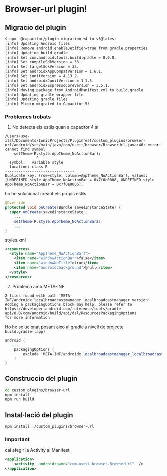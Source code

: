 # Browser-url plugin!
## Migracio del plugin

```bash
$ npx  @capacitor/plugin-migration-v4-to-v5@latest
[info] Updating Android files
[info] Remove android.enableJetifier=true from gradle.properties
[info] Updating build.gradle
[info] Set com.android.tools.build:gradle = 8.0.0.
[info] Set compileSdkVersion = 33.
[info] Set targetSdkVersion = 33.
[info] Set androidxAppCompatVersion = 1.6.1.
[info] Set junitVersion = 4.13.2.
[info] Set androidxJunitVersion = 1.1.5.
[info] Set androidxEspressoCoreVersion = 3.5.1.
[info] Moving package from AndroidManifest.xml to build.gradle
[info] Updating gradle wrapper file
[info] Updating gradle files
[info] Plugin migrated to Capacitor 5!
```

### Problemes trobats

 1.  No detecta els estils quan a capacitor 4 sí
```
/Users/use-itsl/Documents/IonicProjects/PluginTest/custom_plugins/browser-url/android/src/main/java/com/useit/browser/BrowserUrl.java:46: error: cannot find symbol
    setTheme(R.style.AppTheme_NoActionBar);
              ^
  symbol:   variable style
  location: class R
-------------------------------
Duplicate key: (row=style, column=AppTheme_NoActionBar), values: [UNDEFINED style AppTheme_NoActionBar = 0x7f0e0008, UNDEFINED style AppTheme_NoActionBar = 0x7f0e0006].

```
ho he solucionat creant els propis estils
```java
@Override  
protected void onCreate(Bundle savedInstanceState) {  
  super.onCreate(savedInstanceState);  
    ...
    setTheme(R.style.AppTheme_NoActionBar2);
    ...
}
```
styles.xml
```xml
<resources>   
  <style name="AppTheme_NoActionBar2">  
    <item name="windowActionBar">false</item>  
    <item name="windowNoTitle">true</item>  
    <item name="android:background">@null</item>  
  </style>  
</resources>
```
 2.  Problema amb META-INF

```
2 files found with path 'META-INF/androidx.localbroadcastmanager_localbroadcastmanager.version'.
Adding a packagingOptions block may help, please refer to
https://developer.android.com/reference/tools/gradle-api/8.0/com/android/build/api/dsl/ResourcesPackagingOptions
for more information
```
Ho he solucionat posant aixo al gradle a nivell de projecte `build.gradle(:app)`
```java
android {
   ...
    packagingOptions {
        exclude 'META-INF/androidx.localbroadcastmanager_localbroadcastmanager.version'
    }
}
```

## Construccio del plugin

```bash
cd custom_plugins/browser-url
npm install
npm run build
```

## Instal·lació del plugin
```bash
npm install ./custom_plugins/browser-url
```
### Important
cal afegir la Activity al Manifest


```xml
<application>
	<activity  android:name="com.useit.browser.BrowserUrl"  />
</application>
```
